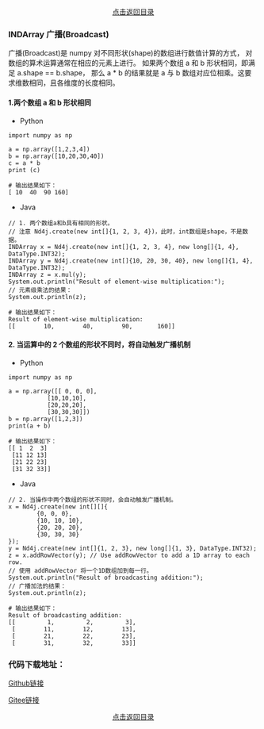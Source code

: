 <div align="center">
  <a href="http://aias.top/AIAS/guides/tutorials/ndarray/index.html">点击返回目录</a>
</div>  


### INDArray 广播(Broadcast)
广播(Broadcast)是 numpy 对不同形状(shape)的数组进行数值计算的方式， 对数组的算术运算通常在相应的元素上进行。
如果两个数组 a 和 b 形状相同，即满足 a.shape == b.shape，
那么 a * b 的结果就是 a 与 b 数组对应位相乘。这要求维数相同，且各维度的长度相同。


#### 1.两个数组 a 和 b 形状相同
- Python
```text
import numpy as np 
 
a = np.array([1,2,3,4]) 
b = np.array([10,20,30,40]) 
c = a * b 
print (c)

# 输出结果如下：
[ 10  40  90 160]
```

- Java
```text
// 1. 两个数组a和b具有相同的形状。
// 注意 Nd4j.create(new int[]{1, 2, 3, 4})，此时，int数组是shape，不是数据。
INDArray x = Nd4j.create(new int[]{1, 2, 3, 4}, new long[]{1, 4}, DataType.INT32);
INDArray y = Nd4j.create(new int[]{10, 20, 30, 40}, new long[]{1, 4}, DataType.INT32);
INDArray z = x.mul(y);
System.out.println("Result of element-wise multiplication:");
// 元素级乘法的结果：
System.out.println(z);
        
# 输出结果如下：
Result of element-wise multiplication:
[[        10,        40,        90,       160]]
```

#### 2. 当运算中的 2 个数组的形状不同时，将自动触发广播机制
- Python
```text
import numpy as np 
 
a = np.array([[ 0, 0, 0],
           [10,10,10],
           [20,20,20],
           [30,30,30]])
b = np.array([1,2,3])
print(a + b)

# 输出结果如下：
[[ 1  2  3]
 [11 12 13]
 [21 22 23]
 [31 32 33]]
```

- Java
```text
// 2. 当操作中两个数组的形状不同时，会自动触发广播机制。
x = Nd4j.create(new int[][]{
        {0, 0, 0},
        {10, 10, 10},
        {20, 20, 20},
        {30, 30, 30}
});
y = Nd4j.create(new int[]{1, 2, 3}, new long[]{1, 3}, DataType.INT32);
z = x.addRowVector(y); // Use addRowVector to add a 1D array to each row.
// 使用 addRowVector 将一个1D数组加到每一行。
System.out.println("Result of broadcasting addition:");
// 广播加法的结果：
System.out.println(z);

# 输出结果如下：
Result of broadcasting addition:
[[         1,         2,         3], 
 [        11,        12,        13], 
 [        21,        22,        23], 
 [        31,        32,        33]]
```


### 代码下载地址：    
[Github链接](https://github.com/mymagicpower/AIAS/blob/main/0_tutorials/ndarray_lessons/src/main/java/me/aias/example/No4BroadcastExample.java)    

[Gitee链接](https://gitee.com/mymagicpower/AIAS/blob/main/0_tutorials/ndarray_lessons/src/main/java/me/aias/example/No4BroadcastExample.java)   


<div align="center">
  <a href="http://aias.top/AIAS/guides/tutorials/ndarray/index.html">点击返回目录</a>
</div>  
